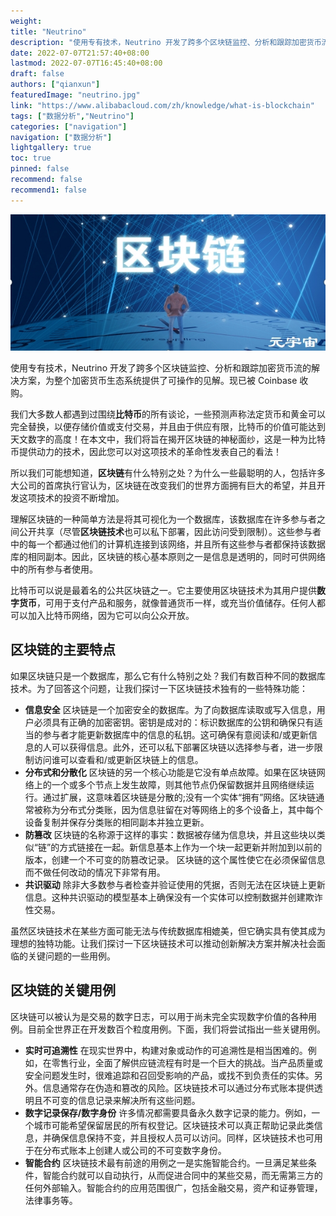 ```yaml
---
weight: 
title: "Neutrino"
description: "使用专有技术，Neutrino 开发了跨多个区块链监控、分析和跟踪加密货币流的解决方案，为整个加密货币生态系统提供了可操作的见解"
date: 2022-07-07T21:57:40+08:00
lastmod: 2022-07-07T16:45:40+08:00
draft: false
authors: ["qianxun"]
featuredImage: "neutrino.jpg"
link: "https://www.alibabacloud.com/zh/knowledge/what-is-blockchain"
tags: ["数据分析","Neutrino"]
categories: ["navigation"]
navigation: ["数据分析"]
lightgallery: true
toc: true
pinned: false
recommend: false
recommend1: false
---
```



![](3af2bde3fcd969569dfc34ff59e558c.jpg)

使用专有技术，Neutrino 开发了跨多个区块链监控、分析和跟踪加密货币流的解决方案，为整个加密货币生态系统提供了可操作的见解。现已被 Coinbase 收购。

我们大多数人都遇到过围绕**比特币**的所有谈论，一些预测声称法定货币和黄金可以完全替换，以便存储价值或支付交易，并且由于供应有限，比特币的价值可能达到天文数字的高度！在本文中，我们将旨在揭开区块链的神秘面纱，这是一种为比特币提供动力的技术，因此您可以对这项技术的革命性发表自己的看法！

所以我们可能想知道，**区块链**有什么特别之处？为什么一些最聪明的人，包括许多大公司的首席执行官认为，区块链在改变我们的世界方面拥有巨大的希望，并且开发这项技术的投资不断增加。

理解区块链的一种简单方法是将其可视化为一个数据库，该数据库在许多参与者之间公开共享（尽管**区块链技术**也可以私下部署，因此访问受到限制）。这些参与者中的每一个都通过他们的计算机连接到该网络，并且所有这些参与者都保持该数据库的相同副本。因此，区块链的核心基本原则之一是信息是透明的，同时可供网络中的所有参与者使用。

比特币可以说是最着名的公共区块链之一。它主要使用区块链技术为其用户提供**数字货币**，可用于支付产品和服务，就像普通货币一样，或充当价值储存。任何人都可以加入比特币网络，因为它可以向公众开放。

## 区块链的主要特点

如果区块链只是一个数据库，那么它有什么特别之处？我们有数百种不同的数据库技术。为了回答这个问题，让我们探讨一下区块链技术独有的一些特殊功能：

- **信息安全**
  区块链是一个加密安全的数据库。为了向数据库读取或写入信息，用户必须具有正确的加密密钥。密钥是成对的：标识数据库的公钥和确保只有适当的参与者才能更新数据库中的信息的私钥。这可确保有意阅读和/或更新信息的人可以获得信息。此外，还可以私下部署区块链以选择参与者，进一步限制访问谁可以查看和/或更新区块链上的信息。
- **分布式和分散化**
  区块链的另一个核心功能是它没有单点故障。如果在区块链网络上的一个或多个节点上发生故障，则其他节点仍保留数据并且网络继续运行。通过扩展，这意味着区块链是分散的;没有一个实体“拥有”网络。区块链通常被称为分布式分类账，因为信息驻留在对等网络上的多个设备上，其中每个设备复制并保存分类账的相同副本并独立更新。
- **防篡改**
  区块链的名称源于这样的事实：数据被存储为信息块，并且这些块以类似“链”的方式链接在一起。新信息基本上作为一个块一起更新并附加到以前的版本，创建一个不可变的防篡改记录。 区块链的这个属性使它在必须保留信息而不做任何改动的情况下非常有用。
- **共识驱动**
  除非大多数参与者检查并验证使用的凭据，否则无法在区块链上更新信息。这种共识驱动的模型基本上确保没有一个实体可以控制数据并创建欺诈性交易。

虽然区块链技术在某些方面可能无法与传统数据库相媲美，但它确实具有使其成为理想的独特功能。让我们探讨一下区块链技术可以推动创新解决方案并解决社会面临的关键问题的一些用例。

## 区块链的关键用例

区块链可以被认为是交易的数字日志，可以用于尚未完全实现数字价值的各种用例。目前全世界正在开发数百个粒度用例。下面，我们将尝试指出一些关键用例。

- **实时可追溯性**
  在现实世界中，构建对象或动作的可追溯性是相当困难的。例如，在零售行业，全面了解供应链流程有时是一个巨大的挑战。当产品质量或安全问题发生时，很难追踪和召回受影响的产品，或找不到负责任的实体。另外。信息通常存在伪造和篡改的风险。区块链技术可以通过分布式账本提供透明且不可变的信息记录来解决所有这些问题。
- **数字记录保存/数字身份**
  许多情况都需要具备永久数字记录的能力。例如，一个城市可能希望保留居民的所有权登记。区块链技术可以真正帮助记录此类信息，并确保信息保持不变，并且授权人员可以访问。同样，区块链技术也可用于在分布式账本上创建人或公司的不可变数字身份。
- **智能合约**
  区块链技术最有前途的用例之一是实施智能合约。一旦满足某些条件，智能合约就可以自动执行，从而促进合同中的某些交易，而无需第三方的任何外部输入。智能合约的应用范围很广，包括金融交易，资产和证券管理，法律事务等。